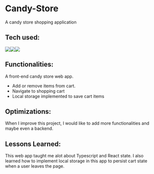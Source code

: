 # Candy-Store
A candy store shopping application 

## Tech used:

<div style="display: flex; flex-direction: row;" align=left >
  <a href="https://react.dev/" target="_blank">
    <img src="https://img.shields.io/static/v1?&style=flat&logo=react&logoColor=white&labelColor=AD9D90&label=&message=REACT&color=AD9D90"/>
  </a>
  <a href="https://www.typescriptlang.org/" target="_blank">
    <img src="https://img.shields.io/static/v1?&style=flat&logo=typescript&logoColor=white&labelColor=AD9D90&label=&message=TYPESCRIPT&color=AD9D90"/>
  </a>
  <a href="https://getbootstrap.com" target="_blank">
    <img src="https://img.shields.io/static/v1?&style=flat&logo=bootstrap&logoColor=white&labelColor=AD9D90&label=&message=BOOTSTRAP&color=AD9D90"/>
  </a>
</div>

## Functionalities:

A front-end candy store web app.

- Add or remove items from cart.
- Navigate to shopping cart
- Local storage implemented to save cart items


## Optimizations:

When I improve this project, I would like to add more functionalities and maybe even a backend.


## Lessons Learned:

This web app taught me alot about Typescript and React state. I also learned how to implement local storage in this app to persist cart state when a user leaves the page.
